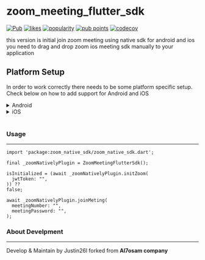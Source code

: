 # zoom_meeting_flutter_sdk

[![Pub](https://img.shields.io/pub/v/zoom_native_sdk.svg)](https://pub.dartlang.org/packages/zoom_native_sdk)
[![likes](https://img.shields.io/pub/likes/zoom_native_sdk)](https://pub.dev/packages/zoom_native_sdk/score)
[![popularity](https://img.shields.io/pub/popularity/zoom_native_sdk)](https://pub.dev/packages/zoom_native_sdk/score)
[![pub points](https://img.shields.io/pub/points/zoom_native_sdk)](https://pub.dev/packages/zoom_native_sdk/score)
[![codecov](https://codecov.io/gh/ABausG/zoom_native_sdk/branch/main/graph/badge.svg?token=ZXTZOL6KFO)](https://codecov.io/gh/ABausG/zoom_native_sdk)

this version is initial join zoom meeting using native sdk for android and ios
you need to drag and drop zoom ios meeting sdk manually to your application

## Platform Setup

In order to work correctly there needs to be some platform specific setup. Check below on how to add support for Android and iOS


<details><summary>Android</summary>
download zoom sdk for android by running this command in terminal

```
dart run zoom_meeting_flutter_sdk:download
```
</details>

<details><summary>iOS</summary>

in first you need to login to your zoom account then select your project and download ios sdk.


 <img src="https://i.ibb.co/2yvrtHF/ios-zoom-sdk.webp?raw=true"> 


after download is complete unzip file and copy two file  :-

* MobileRTC.xcframework
* MobileRTCResources.bundle

and past in **IOS** module

 <img src="https://i.ibb.co/YtHXtbz/ios-module.png?raw=true" hight="500 px"> 


then open ios in **Xcode** and click right to Runner folder and add two file to it

* MobileRTC.xcframework
* MobileRTCResources.bundle

<img src="https://i.ibb.co/C1c99F6/add-file-to-runner.png?raw=true" hight="500 px"> 
<br /> 

will be shown as this image below

<img src="https://i.ibb.co/z6byskP/xcode-file.png?raw=true" hight="500 px"> 

<br /> 

after adding this files running **pod install** to get pods for zoom in ios

by click right to ios folder and select onpen in terminal

```
pod install
```

after pod install is complete open xcode and make sure **MobileRTC.xcframework**
is added in `TARGETS/Runner/Frameworks,Libraries, and Embedded Content`

<img src="https://i.ibb.co/K21Y3Sg/add-rtc.png?raw=true" hight="500 px"> 

<br /> 

in xcode go to `Pods/TARGETS/zoom_native_sdk/Frameworks and Libraries`

and add MobileRTC.xcframework to it and make sure it Do Not Embed as shown

<img src="https://i.ibb.co/NYs2Ysz/config-pod.png?raw=true" hight="500 px"> 
  
and last, re-sign the sdk using command  
``` bash
codesign --force --deep --sign "Apple Development: ... (...)" MobileRTC.xcframework  
codesign --force --deep --sign "Apple Development: ... (...)" MobileRTCScreenShare.xcframework
```
for more info
[ios docs](https://marketplace.zoom.us/docs/sdk/native-sdks/iOS/getting-started/install-sdk/)

</details>
<br /> 

### Usage
-------------------------

```
import 'package:zoom_native_sdk/zoom_native_sdk.dart';
```

```
final _zoomNativelyPlugin = ZoomMeetingFlutterSdk();
```

```
isInitialized = (await _zoomNativelyPlugin.initZoom(
  jwtToken: "",
)) ??
false;
```

```
await _zoomNativelyPlugin.joinMeting(
  meetingNumber: "",
  meetingPassword: "",
);
```

### About Develpment
-------------------------------
Develop & Maintain by Justin26l
forked from **Al7osam company**
<br>
